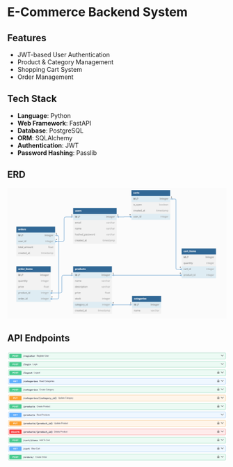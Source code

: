 # E-Commerce Backend System

## Features

- JWT-based User Authentication
- Product & Category Management
- Shopping Cart System
- Order Management

## Tech Stack

- **Language**: Python
- **Web Framework**: FastAPI
- **Database**: PostgreSQL
- **ORM**: SQLAlchemy
- **Authentication**: JWT
- **Password Hashing**: Passlib

## ERD

![ERD](./erd.png)

## API Endpoints

![APIs](./api_list.png)


